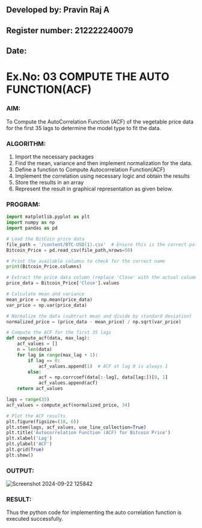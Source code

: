 ## Developed by: Pravin Raj A
## Register number: 212222240079
## Date:

# Ex.No: 03   COMPUTE THE AUTO FUNCTION(ACF)

 ### AIM:
To Compute the AutoCorrelation Function (ACF) of the vegetable price data for the first 35 lags to determine the model
type to fit the data.

### ALGORITHM:
1. Import the necessary packages
2. Find the mean, variance and then implement normalization for the data.
3. Define a function to Compute Autocorrelation Function(ACF)
4. Implement the correlation using necessary logic and obtain the results
5. Store the results in an array
6. Represent the result in graphical representation as given below.

### PROGRAM:
```py
import matplotlib.pyplot as plt
import numpy as np
import pandas as pd

# Load the BitCoin price data
file_path = '/content/BTC-USD(1).csv'  # Ensure this is the correct path to your CSV file
Bitcoin_Price = pd.read_csv(file_path,nrows=50)

# Print the available columns to check for the correct name
print(Bitcoin_Price.columns)

# Extract the price data column (replace 'Close' with the actual column name from the output above)
price_data = Bitcoin_Price['Close'].values

# Calculate mean and variance
mean_price = np.mean(price_data)
var_price = np.var(price_data)

# Normalize the data (subtract mean and divide by standard deviation)
normalized_price = (price_data - mean_price) / np.sqrt(var_price)

# Compute the ACF for the first 35 lags
def compute_acf(data, max_lag):
    acf_values = []
    n = len(data)
    for lag in range(max_lag + 1):
        if lag == 0:
            acf_values.append(1)  # ACF at lag 0 is always 1
        else:
            acf = np.corrcoef(data[:-lag], data[lag:])[0, 1]
            acf_values.append(acf)
    return acf_values

lags = range(35)
acf_values = compute_acf(normalized_price, 34)

# Plot the ACF results
plt.figure(figsize=(10, 6))
plt.stem(lags, acf_values, use_line_collection=True)
plt.title('Autocorrelation Function (ACF) for Bitcoin Price')
plt.xlabel('Lag')
plt.ylabel('ACF')
plt.grid(True)
plt.show()
```

### OUTPUT:

![Screenshot 2024-09-22 125842](https://github.com/user-attachments/assets/8354b6e7-8246-4280-9b46-a3d345f78070)


### RESULT:
Thus the python code for implementing the auto correlation function is executed successfully.
